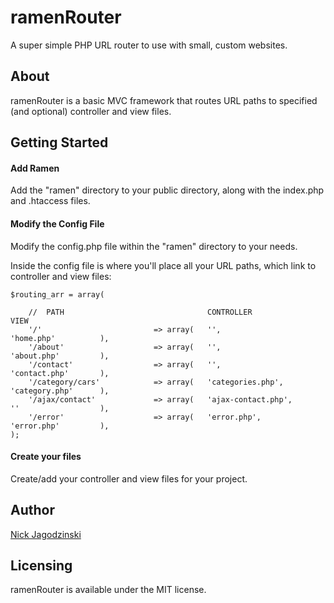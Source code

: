 # ramenRouter
A super simple PHP URL router to use with small, custom websites. 

## About
ramenRouter is a basic MVC framework that routes URL paths to specified (and optional) controller and view files. 

## Getting Started

#### Add Ramen

Add the "ramen" directory to your public directory, along with the index.php and .htaccess files. 

#### Modify the Config File

Modify the config.php file within the "ramen" directory to your needs. 

Inside the config file is where you'll place all your URL paths, which link to controller and view files:

```
$routing_arr = array(
	
	//	PATH								CONTROLLER					VIEW
	'/' 						=> array(	'', 						'home.php'			),
	'/about' 					=> array(	'', 						'about.php'			),
	'/contact' 					=> array(	'',							'contact.php'		),
	'/category/cars'			=> array(	'categories.php', 			'category.php'		),
	'/ajax/contact'				=> array(	'ajax-contact.php', 		''					),
	'/error'					=> array(	'error.php', 				'error.php'			),
);
```

#### Create your files

Create/add your controller and view files for your project. 

## Author

[Nick Jagodzinski](http://nickjag.com)

## Licensing
ramenRouter is available under the MIT license.

